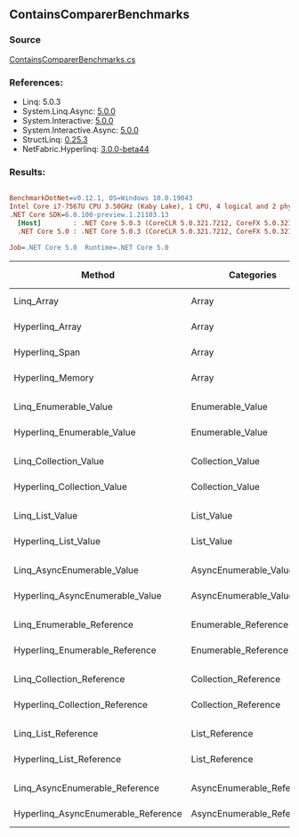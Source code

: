 ﻿## ContainsComparerBenchmarks

### Source
[ContainsComparerBenchmarks.cs](../NetFabric.Hyperlinq.Benchmarks/Benchmarks/ContainsComparerBenchmarks.cs)

### References:
- Linq: 5.0.3
- System.Linq.Async: [5.0.0](https://www.nuget.org/packages/System.Linq.Async/5.0.0)
- System.Interactive: [5.0.0](https://www.nuget.org/packages/System.Interactive/5.0.0)
- System.Interactive.Async: [5.0.0](https://www.nuget.org/packages/System.Interactive.Async/5.0.0)
- StructLinq: [0.25.3](https://www.nuget.org/packages/StructLinq/0.25.3)
- NetFabric.Hyperlinq: [3.0.0-beta44](https://www.nuget.org/packages/NetFabric.Hyperlinq/3.0.0-beta44)

### Results:
``` ini

BenchmarkDotNet=v0.12.1, OS=Windows 10.0.19043
Intel Core i7-7567U CPU 3.50GHz (Kaby Lake), 1 CPU, 4 logical and 2 physical cores
.NET Core SDK=6.0.100-preview.1.21103.13
  [Host]        : .NET Core 5.0.3 (CoreCLR 5.0.321.7212, CoreFX 5.0.321.7212), X64 RyuJIT
  .NET Core 5.0 : .NET Core 5.0.3 (CoreCLR 5.0.321.7212, CoreFX 5.0.321.7212), X64 RyuJIT

Job=.NET Core 5.0  Runtime=.NET Core 5.0  

```
|                              Method |                Categories | Count |       Mean |   Error |  StdDev | Ratio |  Gen 0 | Gen 1 | Gen 2 | Allocated |
|------------------------------------ |-------------------------- |------ |-----------:|--------:|--------:|------:|-------:|------:|------:|----------:|
|                          Linq_Array |                     Array |   100 |   600.5 ns | 2.27 ns | 2.12 ns |  1.00 | 0.0153 |     - |     - |      32 B |
|                     Hyperlinq_Array |                     Array |   100 |   222.1 ns | 0.72 ns | 0.64 ns |  0.37 |      - |     - |     - |         - |
|                      Hyperlinq_Span |                     Array |   100 |   219.2 ns | 0.69 ns | 0.61 ns |  0.36 |      - |     - |     - |         - |
|                    Hyperlinq_Memory |                     Array |   100 |   221.8 ns | 0.61 ns | 0.51 ns |  0.37 |      - |     - |     - |         - |
|                                     |                           |       |            |         |         |       |        |       |       |           |
|               Linq_Enumerable_Value |          Enumerable_Value |   100 |   787.6 ns | 1.88 ns | 1.66 ns |  1.00 | 0.0153 |     - |     - |      32 B |
|          Hyperlinq_Enumerable_Value |          Enumerable_Value |   100 |   336.6 ns | 1.24 ns | 1.16 ns |  0.43 |      - |     - |     - |         - |
|                                     |                           |       |            |         |         |       |        |       |       |           |
|               Linq_Collection_Value |          Collection_Value |   100 |   808.3 ns | 2.75 ns | 2.44 ns |  1.00 | 0.0153 |     - |     - |      32 B |
|          Hyperlinq_Collection_Value |          Collection_Value |   100 |   337.2 ns | 1.01 ns | 0.90 ns |  0.42 |      - |     - |     - |         - |
|                                     |                           |       |            |         |         |       |        |       |       |           |
|                     Linq_List_Value |                List_Value |   100 |   789.2 ns | 3.95 ns | 3.50 ns |  1.00 | 0.0153 |     - |     - |      32 B |
|                Hyperlinq_List_Value |                List_Value |   100 |   699.2 ns | 1.56 ns | 1.46 ns |  0.89 |      - |     - |     - |         - |
|                                     |                           |       |            |         |         |       |        |       |       |           |
|          Linq_AsyncEnumerable_Value |     AsyncEnumerable_Value |   100 | 2,139.6 ns | 3.98 ns | 3.32 ns |  1.00 | 0.0191 |     - |     - |      40 B |
|     Hyperlinq_AsyncEnumerable_Value |     AsyncEnumerable_Value |   100 | 1,377.2 ns | 2.72 ns | 2.55 ns |  0.64 | 0.0191 |     - |     - |      40 B |
|                                     |                           |       |            |         |         |       |        |       |       |           |
|           Linq_Enumerable_Reference |      Enumerable_Reference |   100 |   569.0 ns | 2.52 ns | 2.36 ns |  1.00 | 0.0153 |     - |     - |      32 B |
|      Hyperlinq_Enumerable_Reference |      Enumerable_Reference |   100 |   566.5 ns | 1.75 ns | 1.64 ns |  1.00 | 0.0153 |     - |     - |      32 B |
|                                     |                           |       |            |         |         |       |        |       |       |           |
|           Linq_Collection_Reference |      Collection_Reference |   100 |   567.2 ns | 1.59 ns | 1.41 ns |  1.00 | 0.0153 |     - |     - |      32 B |
|      Hyperlinq_Collection_Reference |      Collection_Reference |   100 |   570.3 ns | 2.39 ns | 1.99 ns |  1.01 | 0.0153 |     - |     - |      32 B |
|                                     |                           |       |            |         |         |       |        |       |       |           |
|                 Linq_List_Reference |            List_Reference |   100 |   568.2 ns | 2.17 ns | 1.92 ns |  1.00 | 0.0153 |     - |     - |      32 B |
|            Hyperlinq_List_Reference |            List_Reference |   100 |   699.4 ns | 2.26 ns | 2.00 ns |  1.23 |      - |     - |     - |         - |
|                                     |                           |       |            |         |         |       |        |       |       |           |
|      Linq_AsyncEnumerable_Reference | AsyncEnumerable_Reference |   100 | 2,041.2 ns | 7.92 ns | 7.02 ns |  1.00 | 0.0191 |     - |     - |      40 B |
| Hyperlinq_AsyncEnumerable_Reference | AsyncEnumerable_Reference |   100 | 2,037.4 ns | 3.63 ns | 3.40 ns |  1.00 | 0.0305 |     - |     - |      64 B |

